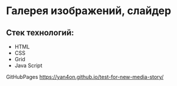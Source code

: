 # Галерея изображений, слайдер 

## Стек технологий: 
- HTML
- CSS
- Grid
- Java Script

GitHubPages
https://yan4on.github.io/test-for-new-media-story/
